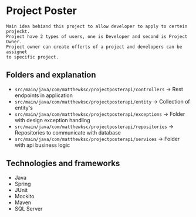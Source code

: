 # Project Poster
    Main idea behiand this project to allow developer to apply to certein projeckt.
    Project have 2 types of users, one is Developer and second is Project Owner.
    Project owner can create offerts of a project and developers can be assignet
    to specific project.

## Folders and explanation

* `src/main/java/com/matthewksc/projectposterapi/controllers` -> Rest endpoints in application
* `src/main/java/com/matthewksc/projectposterapi/entity` -> Collection of entity's
* `src/main/java/com/matthewksc/projectposterapi/exceptions` -> Folder with design exception handling 
* `src/main/java/com/matthewksc/projectposterapi/repositories` -> Repositories to communicate with database
* `src/main/java/com/matthewksc/projectposterapi/services` -> Folder with api business logic


## Technologies and frameworks

* Java
* Spring
* JUnit
* Mockito
* Maven
* SQL Server
